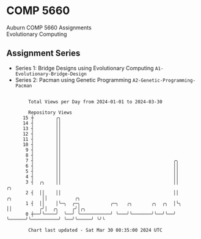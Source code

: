 # COMP 5660
Auburn COMP 5660 Assignments  
Evolutionary Computing

## Assignment Series
- Series 1: Bridge Designs using Evolutionary Computing `A1-Evolutionary-Bridge-Design`
- Series 2: Pacman using Genetic Programming `A2-Genetic-Programming-Pacman`

```

        Total Views per Day from 2024-01-01 to 2024-03-30

        Repository Views
      15 ┼        ╭╮
      14 ┤        ││
      13 ┤        ││
      12 ┤        ││
      11 ┤        ││
      10 ┤        ││
       9 ┤        ││
       8 ┤        ││
       7 ┤        ││                                         ╭╮
       6 ┤        ││                                         ││
       5 ┤        ││                                         ││
       4 ┤        ││                                         ││
       3 ┤  ╭╮    ││                                         ││                    ╭╮
       2 ┤  ││    ││                                         ││       ╭╮           ││          ╭╮
       1 ┤  ││    │╰─╮  ╭─╮           ╭─╮   ╭╮       ╭╮  ╭╮  │╰╮      ││          ╭╯│  ╭╮     ╭╯│╭╮
       0 ┼──╯╰────╯  ╰──╯ ╰───────────╯ ╰───╯╰───────╯╰──╯╰──╯ ╰──────╯╰──────────╯ ╰──╯╰─────╯ ╰╯╰

        Chart last updated - Sat Mar 30 00:35:00 2024 UTC
        
```
